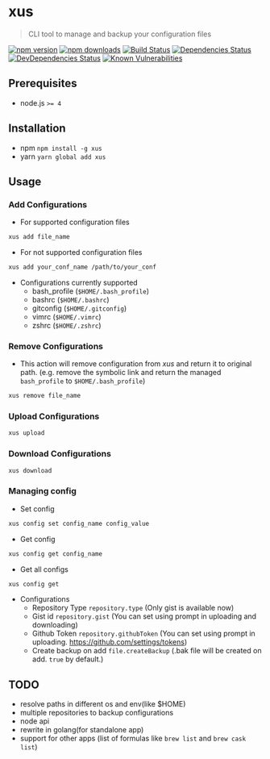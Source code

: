 # xus

> CLI tool to manage and backup your configuration files

[![npm version](https://img.shields.io/npm/v/xus.svg)](https://npmjs.org/package/xus)
[![npm downloads](https://img.shields.io/npm/dm/xus.svg)](https://npmjs.org/package/xus)
[![Build Status](https://travis-ci.org/kimxogus/xus.svg?branch=master)](https://travis-ci.org/kimxogus/xus)
[![Dependencies Status](https://david-dm.org/kimxogus/xus/status.svg)](https://david-dm.org/kimxogus/xus)
[![DevDependencies Status](https://david-dm.org/kimxogus/xus/dev-status.svg)](https://david-dm.org/kimxogus/xus?type=dev)
[![Known Vulnerabilities](https://snyk.io/test/github/kimxogus/xus/badge.svg)](https://snyk.io/test/github/kimxogus/xus)


## Prerequisites
- node.js  `>= 4`

## Installation
- npm `npm install -g xus`
- yarn `yarn global add xus`

## Usage

### Add Configurations
- For supported configuration files
```bash
xus add file_name
```

- For not supported configuration files
```bash
xus add your_conf_name /path/to/your_conf
```

- Configurations currently supported
  - bash_profile (`$HOME/.bash_profile`)
  - bashrc (`$HOME/.bashrc`)
  - gitconfig (`$HOME/.gitconfig`)
  - vimrc (`$HOME/.vimrc`)
  - zshrc (`$HOME/.zshrc`)

### Remove Configurations
- This action will remove configuration from *xus* and return it to original path.
  (e.g. remove the symbolic link and return the managed `bash_profile` to `$HOME/.bash_profile`)
```bash
xus remove file_name
```

### Upload Configurations
```bash
xus upload
```

### Download Configurations
```bash
xus download
```

### Managing config
- Set config
```bash
xus config set config_name config_value
```

- Get config
```bash
xus config get config_name
```

- Get all configs
```bash
xus config get
```

- Configurations
  - Repository Type `repository.type` (Only gist is available now)
  - Gist id `repository.gist` (You can set using prompt in uploading and downloading)
  - Github Token `repository.githubToken` (You can set using prompt in uploading. https://github.com/settings/tokens)
  - Create backup on add `file.createBackup` (.bak file will be created on add. `true` by default.)


## TODO
- resolve paths in different os and env(like $HOME)
- multiple repositories to backup configurations
- node api
- rewrite in golang(for standalone app)
- support for other apps (list of formulas like `brew list` and `brew cask list`)
